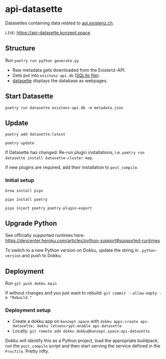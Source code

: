 # api-datasette

Datasettes containing data related to [api.existenz.ch](https://api.existenz.ch).

`LIVE`: <https://api-datasette.konzept.space>

## Structure

Run `poetry run python generate.py`

- Raw metadata gets downloaded from the Existenz-API.
- Gets put into `existenz-api.db` ([SQLite file](https://sqlite.org)).
- [datasette](https://datasette.io) displays the database as webpages.

## Start Datasette

`poetry run datasette existenz-api.db -m metadata.json`

## Update

`poetry add datasette:latest`

`poetry update`

If Datasette has changed: Re-run plugin installations, i.e. `poetry run datasette install datasette-cluster-map`.

If new plugins are required, add their installation to `post_compile`.

### Initial setup

`brew install pipx`

`pipx install poetry`

`pipx inject poetry poetry-plugin-export`

## Upgrade Python

See officially supported runtimes here: <https://devcenter.heroku.com/articles/python-support#supported-runtimes>

To switch to a new Python version on Dokku, update the string in `.python-version` and push to Dokku.

## Deployment

Run `git push dokku main`

If without changes and you just want to rebuild: `git commit --allow-empty -m "Rebuild."`

### Deployment setup

- Create a dokku app on `konzept.space` with `dokku apps:create api-datasette; dokku letsencrypt:enable api-datasette`
- Locally: `git remote add dokku dokku@konzept.space:api-datasette`

Dokku will identify this as a Python project, load the appropriate buildpack, run the `post_compile` script and then start serving the service defined in the `Procfile`. Pretty nifty.

